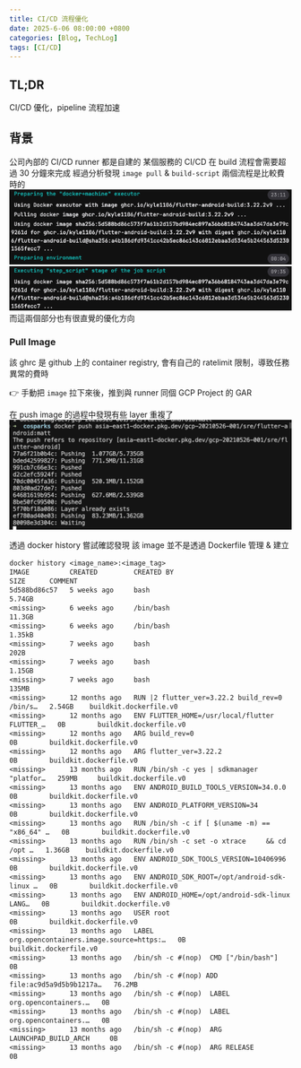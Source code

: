 ```yaml
---
title: CI/CD 流程優化
date: 2025-6-06 08:00:00 +0800
categories: [Blog, TechLog]
tags: [CI/CD]
---
```



## TL;DR
CI/CD 優化，pipeline 流程加速

## 背景
公司內部的 CI/CD runner 都是自建的
某個服務的 CI/CD 在 build 流程會需要超過 30 分鐘來完成
經過分析發現 `image pull` & `build-script` 兩個流程是比較費時的
![CICD slow 1](../assets/post/cicd/cicd-slow1.png)
![CICD slow 2](../assets/post/cicd/cicd-slow2.png)
<br/>而這兩個部分也有很直覺的優化方向

### Pull Image
該 ghrc 是 github 上的 container registry, 會有自己的 ratelimit 限制，導致任務異常的費時

:point_right: 手動把 `image` 拉下來後，推到與 runner 同個 GCP Project 的 GAR

在 push image 的過程中發現有些 layer 重複了
![Repeated layer](../assets/post/cicd/repeat-layer.png)

透過 docker history 嘗試確認發現
該 image 並不是透過 Dockerfile 管理 & 建立
```
docker history <image_name>:<image_tag>            
IMAGE          CREATED         CREATED BY                                      SIZE      COMMENT
5d588bd86c57   5 weeks ago     bash                                            5.74GB    
<missing>      6 weeks ago     /bin/bash                                       11.3GB    
<missing>      6 weeks ago     /bin/bash                                       1.35kB    
<missing>      7 weeks ago     bash                                            202B      
<missing>      7 weeks ago     bash                                            1.15GB    
<missing>      7 weeks ago     bash                                            135MB     
<missing>      12 months ago   RUN |2 flutter_ver=3.22.2 build_rev=0 /bin/s…   2.54GB    buildkit.dockerfile.v0
<missing>      12 months ago   ENV FLUTTER_HOME=/usr/local/flutter FLUTTER_…   0B        buildkit.dockerfile.v0
<missing>      12 months ago   ARG build_rev=0                                 0B        buildkit.dockerfile.v0
<missing>      12 months ago   ARG flutter_ver=3.22.2                          0B        buildkit.dockerfile.v0
<missing>      13 months ago   RUN /bin/sh -c yes | sdkmanager     "platfor…   259MB     buildkit.dockerfile.v0
<missing>      13 months ago   ENV ANDROID_BUILD_TOOLS_VERSION=34.0.0          0B        buildkit.dockerfile.v0
<missing>      13 months ago   ENV ANDROID_PLATFORM_VERSION=34                 0B        buildkit.dockerfile.v0
<missing>      13 months ago   RUN /bin/sh -c if [ $(uname -m) == "x86_64" …   0B        buildkit.dockerfile.v0
<missing>      13 months ago   RUN /bin/sh -c set -o xtrace     && cd /opt …   1.36GB    buildkit.dockerfile.v0
<missing>      13 months ago   ENV ANDROID_SDK_TOOLS_VERSION=10406996          0B        buildkit.dockerfile.v0
<missing>      13 months ago   ENV ANDROID_SDK_ROOT=/opt/android-sdk-linux …   0B        buildkit.dockerfile.v0
<missing>      13 months ago   ENV ANDROID_HOME=/opt/android-sdk-linux LANG…   0B        buildkit.dockerfile.v0
<missing>      13 months ago   USER root                                       0B        buildkit.dockerfile.v0
<missing>      13 months ago   LABEL org.opencontainers.image.source=https:…   0B        buildkit.dockerfile.v0
<missing>      13 months ago   /bin/sh -c #(nop)  CMD ["/bin/bash"]            0B        
<missing>      13 months ago   /bin/sh -c #(nop) ADD file:ac9d5a9d5b9b1217a…   76.2MB    
<missing>      13 months ago   /bin/sh -c #(nop)  LABEL org.opencontainers.…   0B        
<missing>      13 months ago   /bin/sh -c #(nop)  LABEL org.opencontainers.…   0B        
<missing>      13 months ago   /bin/sh -c #(nop)  ARG LAUNCHPAD_BUILD_ARCH     0B        
<missing>      13 months ago   /bin/sh -c #(nop)  ARG RELEASE                  0B        
```
